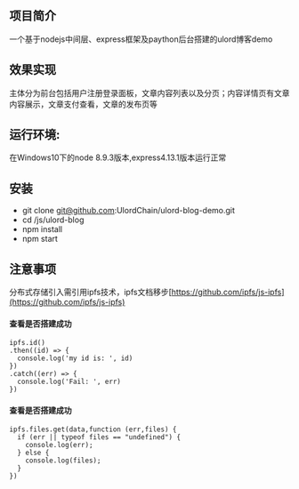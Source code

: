 项目简介
------
一个基于nodejs中间层、express框架及paython后台搭建的ulord博客demo</br>

效果实现
------
主体分为前台包括用户注册登录面板，文章内容列表以及分页；内容详情页有文章内容展示，文章支付查看，文章的发布页等</br>

运行环境:
------
在Windows10下的node 8.9.3版本,express4.13.1版本运行正常</br>

安装
------
* git clone git@github.com:UlordChain/ulord-blog-demo.git </br>
* cd /js/ulord-blog</br>
* npm install</br>
* npm start</br>

注意事项 
------
分布式存储引入需引用ipfs技术，ipfs文档移步[https://github.com/ipfs/js-ipfs](https://github.com/ipfs/js-ipfs)</br>

#### 查看是否搭建成功
    ipfs.id()
    .then((id) => {
      console.log('my id is: ', id)
    })
    .catch((err) => {
      console.log('Fail: ', err)
    })
   
#### 查看是否搭建成功
    ipfs.files.get(data,function (err,files) {
      if (err || typeof files == "undefined") {
        console.log(err);
      } else {
        console.log(files);
      }
    })
